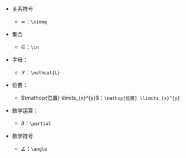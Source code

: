 * 关系符号
    * ≃：`\simeq`

* 集合
    * ∈：`\in`

* 字母：
    * $\mathcal{L}$：`\mathcal{L}`

* 位置：
    * $\mathop{位置} \limits_{x}^{y}$：`\mathop{位置} \limits_{x}^{y}`

* 数学运算：
    * ∂：`\partial`

* 数学符号
    * ∠：`\angle`